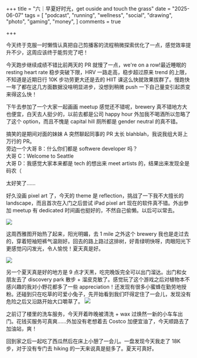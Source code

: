 +++
title = "六｜早夏好时光，get ouside and touch the grass"
date = "2025-06-07"
tags = [
    "podcast",
    "running",
    "wellness",
    "social",
    "drawing",
    "photo",
    "gaming",
    "money",
]
comments = true

+++

今天终于克服一时懒惰认真把自己剪播客的流程稍微探索优化了一点，感觉效率提升不少，这周应该终于能剪完了吧！

今天跑步继续成绩不错比前两天的 PR 就慢了一点，we're on a row!最近睡眠的 resting heart rate 稳步突破下限，HRV 一路走高，稳步超过原来 trend 的上限，不知道是近期日行 10K 步功劳更大还是去的 HIIT 课这么快就效果拔群了。慢跑快一年了都在这几方面数据没啥明显进步，没想到稍微 push 一下自己量变引起质变来得这么快！

下午去参加了一个大家一起画画 meetup 感觉还不错呢，brewery 真不错地方大也便宜，白天去人挺少的，以前去都是公司 happy hour 外加我不喝酒所以忽略了了这个 option，而且不愧是 capital hill 厕所都是 gender neutral 的真不错。

搞笑的是期间对面的妹妹 A 突然聊起同事的 PR 太长 blahblah，我说我组大哥上万行的 PR。\
旁边一个大哥 B：什么你们都是 softwere developer 吗？\
大哥 C：Welcome to Seattle\
大哥 D：我感觉大家本来都是 tech 的想出来 meet artists 的，结果出来发现全是码农（

太好笑了…… 

好久没画 pixel art 了，今天的 theme 是 reflection，挑战了一下我不大擅长的 landscape，而且首次在入门之后尝试 iPad pixel art 现在的软件真不错。外出参加 meetup 有 dedicated 时间画也挺好的，不然自己偷懒。以后可以常去。

![](https://media.douchi.space/douchi/media_attachments/files/114/644/833/399/080/835/original/dd73afecfa6fc260.png)

这周西雅图开始热了起来，阳光明媚，去 1 mile 之外这个 brewery 我也是走过去的，穿着短袖短裤气温刚好。回去的路上路过这排树，好青绿明快呀，肉眼阳光下更感觉闪闪发光，令人愉悦！夏天真是好。

![](https://media.douchi.space/douchi/media_attachments/files/114/646/359/607/108/999/original/7e08303588a97636.png)

另一个夏天真是好的地方是 9 点才天黑，吃完晚饭完全可以出门溜达。出门和女朋友去了 discovery park 散步 + 溜皮克敏了。感觉玩了这个游戏之后对植物本不感兴趣的我对小野花都多了一些 appreciation！还发现有很多小蜜蜂在勤劳地授粉。还碰到只在吃草的可爱小兔子，先开始看到我们吓得定住了一会儿，发现没有危险之后又沿路开始大口嚼草了。
![](https://media.douchi.space/douchi/media_attachments/files/114/646/372/672/331/593/original/d60588f01bfc5220.png)

之前订了楼里的洗车服务，今天开着昨晚被清洗 + wax 过焕然一新的小车车出门。花钱买服务可真爽……外加没有老想着去 Costco 加便宜油了，今天顺路去了加油站，爽！

回到家之后一起吃了西瓜然后在床上小憩了一会儿。一盘发现今天我走了 18K 步，对于没有专门去 hiking 的一天来说真是挺多了。夏天可真好。